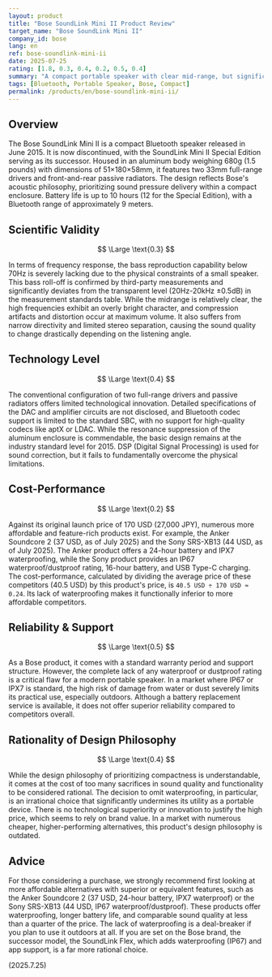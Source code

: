 ```yaml
---
layout: product
title: "Bose SoundLink Mini II Product Review"
target_name: "Bose SoundLink Mini II"
company_id: bose
lang: en
ref: bose-soundlink-mini-ii
date: 2025-07-25
rating: [1.8, 0.3, 0.4, 0.2, 0.5, 0.4]
summary: "A compact portable speaker with clear mid-range, but significantly inferior in scientific validity and cost-performance due to bass deficiency, outdated specifications, and extremely high pricing."
tags: [Bluetooth, Portable Speaker, Bose, Compact]
permalink: /products/en/bose-soundlink-mini-ii/
---
```


## Overview

The Bose SoundLink Mini II is a compact Bluetooth speaker released in June 2015. It is now discontinued, with the SoundLink Mini II Special Edition serving as its successor. Housed in an aluminum body weighing 680g (1.5 pounds) with dimensions of 51×180×58mm, it features two 33mm full-range drivers and front-and-rear passive radiators. The design reflects Bose's acoustic philosophy, prioritizing sound pressure delivery within a compact enclosure. Battery life is up to 10 hours (12 for the Special Edition), with a Bluetooth range of approximately 9 meters.

## Scientific Validity

$$ \Large \text{0.3} $$

In terms of frequency response, the bass reproduction capability below 70Hz is severely lacking due to the physical constraints of a small speaker. This bass roll-off is confirmed by third-party measurements and significantly deviates from the transparent level (20Hz-20kHz ±0.5dB) in the measurement standards table. While the midrange is relatively clear, the high frequencies exhibit an overly bright character, and compression artifacts and distortion occur at maximum volume. It also suffers from narrow directivity and limited stereo separation, causing the sound quality to change drastically depending on the listening angle.

## Technology Level

$$ \Large \text{0.4} $$

The conventional configuration of two full-range drivers and passive radiators offers limited technological innovation. Detailed specifications of the DAC and amplifier circuits are not disclosed, and Bluetooth codec support is limited to the standard SBC, with no support for high-quality codecs like aptX or LDAC. While the resonance suppression of the aluminum enclosure is commendable, the basic design remains at the industry standard level for 2015. DSP (Digital Signal Processing) is used for sound correction, but it fails to fundamentally overcome the physical limitations.

## Cost-Performance

$$ \Large \text{0.2} $$

Against its original launch price of 170 USD (27,000 JPY), numerous more affordable and feature-rich products exist. For example, the Anker Soundcore 2 (37 USD, as of July 2025) and the Sony SRS-XB13 (44 USD, as of July 2025). The Anker product offers a 24-hour battery and IPX7 waterproofing, while the Sony product provides an IP67 waterproof/dustproof rating, 16-hour battery, and USB Type-C charging. The cost-performance, calculated by dividing the average price of these competitors (40.5 USD) by this product's price, is `40.5 USD ÷ 170 USD ≈ 0.24`. Its lack of waterproofing makes it functionally inferior to more affordable competitors.

## Reliability & Support

$$ \Large \text{0.5} $$

As a Bose product, it comes with a standard warranty period and support structure. However, the complete lack of any waterproof or dustproof rating is a critical flaw for a modern portable speaker. In a market where IP67 or IPX7 is standard, the high risk of damage from water or dust severely limits its practical use, especially outdoors. Although a battery replacement service is available, it does not offer superior reliability compared to competitors overall.

## Rationality of Design Philosophy

$$ \Large \text{0.4} $$

While the design philosophy of prioritizing compactness is understandable, it comes at the cost of too many sacrifices in sound quality and functionality to be considered rational. The decision to omit waterproofing, in particular, is an irrational choice that significantly undermines its utility as a portable device. There is no technological superiority or innovation to justify the high price, which seems to rely on brand value. In a market with numerous cheaper, higher-performing alternatives, this product's design philosophy is outdated.

## Advice

For those considering a purchase, we strongly recommend first looking at more affordable alternatives with superior or equivalent features, such as the Anker Soundcore 2 (37 USD, 24-hour battery, IPX7 waterproof) or the Sony SRS-XB13 (44 USD, IP67 waterproof/dustproof). These products offer waterproofing, longer battery life, and comparable sound quality at less than a quarter of the price. The lack of waterproofing is a deal-breaker if you plan to use it outdoors at all. If you are set on the Bose brand, the successor model, the SoundLink Flex, which adds waterproofing (IP67) and app support, is a far more rational choice.

(2025.7.25)
